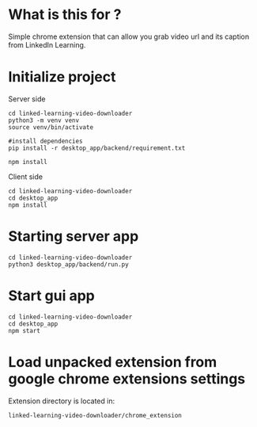 # What is this for ?
Simple chrome extension that can allow you grab video url and its caption from LinkedIn Learning.

# Initialize project
Server side
```
cd linked-learning-video-downloader
python3 -m venv venv
source venv/bin/activate

#install dependencies
pip install -r desktop_app/backend/requirement.txt

npm install
```
Client side
```
cd linked-learning-video-downloader
cd desktop_app
npm install
```
# Starting server app
```
cd linked-learning-video-downloader
python3 desktop_app/backend/run.py 
```
# Start gui app
```
cd linked-learning-video-downloader
cd desktop_app
npm start
```

# Load unpacked extension from google chrome extensions settings
Extension directory is located in:
```
linked-learning-video-downloader/chrome_extension
```
